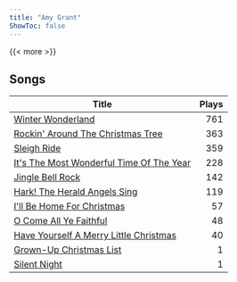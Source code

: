 ```yaml
---
title: "Amy Grant"
ShowToc: false
---
```


{{< more >}}

## Songs
Title | Plays 
----- | -----: 
[Winter Wonderland](/songs/winter-wonderland) | 761
[Rockin' Around The Christmas Tree](/songs/rockin-around-the-christmas-tree) | 363
[Sleigh Ride](/songs/sleigh-ride) | 359
[It's The Most Wonderful Time Of The Year](/songs/its-the-most-wonderful-time-of-the-year) | 228
[Jingle Bell Rock](/songs/jingle-bell-rock) | 142
[Hark! The Herald Angels Sing](/songs/hark-the-herald-angels-sing) | 119
[I'll Be Home For Christmas](/songs/ill-be-home-for-christmas) | 57
[O Come All Ye Faithful](/songs/o-come-all-ye-faithful) | 48
[Have Yourself A Merry Little Christmas](/songs/have-yourself-a-merry-little-christmas) | 40
[Grown-Up Christmas List](/songs/grown-up-christmas-list) | 1
[Silent Night](/songs/silent-night) | 1

